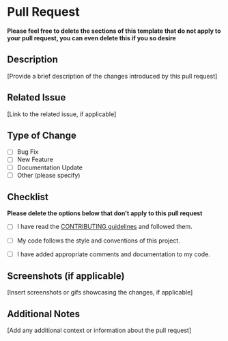 # Pull Request

**Please feel free to delete the sections of this template that do not apply to your pull request, you can even delete this if you so desire**

## Description

[Provide a brief description of the changes introduced by this pull request]

## Related Issue

[Link to the related issue, if applicable]

## Type of Change

- [ ] Bug Fix
- [ ] New Feature
- [ ] Documentation Update
- [ ] Other (please specify)

## Checklist

**Please delete the options below that don't apply to this pull request**

- [ ] I have read the [CONTRIBUTING guidelines](https://github.com/rcallaby/Learn-Vim-and-NeoVim/blob/main/CONTRIBUTING.md) and followed them.
- [ ] My code follows the style and conventions of this project.
- [ ] I have added appropriate comments and documentation to my code.


## Screenshots (if applicable)

[Insert screenshots or gifs showcasing the changes, if applicable]

## Additional Notes

[Add any additional context or information about the pull request]
